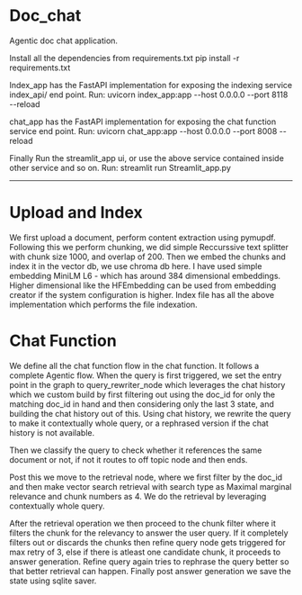 # Doc_chat
Agentic doc chat application. 

Install all the dependencies from requirements.txt
pip install -r requirements.txt

Index_app has the FastAPI implementation for exposing the indexing service index_api/ end point.
Run: 
uvicorn index_app:app --host 0.0.0.0 --port 8118 --reload

chat_app has the FastAPI implementation for exposing the chat function service end point.
Run:
uvicorn chat_app:app --host 0.0.0.0 --port 8008 --reload

Finally Run the streamlit_app ui, or use the above service contained inside other service and so on.
Run:
streamlit run Streamlit_app.py

*******************************************************************************************************

Upload and Index
=================
We first upload a document, perform content extraction using pymupdf.
Following this we perform chunking, we did simple Reccurssive text splitter with chunk size 1000, and overlap of 200.
Then we embed the chunks and index it in the vector db, we use chroma db here.
I have used simple embedding MiniLM L6 - which has around 384 dimensional embeddings.
Higher dimensional like the HFEmbedding can be used from embedding creator if the system configuration is higher.
Index file has all the above implementation which performs the file indexation.

Chat Function
=================
We define all the chat function flow in the chat function.
It follows a complete Agentic flow. When the query is first triggered, we set the entry point in the graph
to query_rewriter_node which leverages the chat history which we custom build by first filtering out using the doc_id 
for only the matching doc_id in hand and then considering only the last 3 state, and building the chat history out of this.
Using chat history, we rewrite the query to make it contextually whole query, or a rephrased version if the chat history is not available.

Then we classify the query to check whether it references the same document or not, if not it routes to off topic node and then ends.

Post this we move to the retrieval node, where we first filter by the doc_id and then make vector search retrieval with search type as
Maximal marginal relevance and chunk numbers as 4. We do the retrieval by leveraging contextually whole query.

After the retrieval operation we then proceed to the chunk filter where it filters the chunk for the relevancy to answer the
user query. If it completely filters out or discards the chunks then refine query node gets triggered for max retry of 3,
else if there is atleast one candidate chunk, it proceeds to answer generation.
Refine query again tries to rephrase the query better so that better retrieval can happen.
Finally post answer generation we save the state using sqlite saver.
